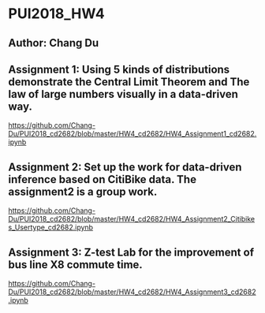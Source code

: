 # PUI2018_HW4
## Author: Chang Du

## Assignment 1: Using 5 kinds of distributions demonstrate the Central Limit Theorem and The law of large numbers visually in a data-driven way.

https://github.com/Chang-Du/PUI2018_cd2682/blob/master/HW4_cd2682/HW4_Assignment1_cd2682.ipynb

## Assignment 2: Set up the work for data-driven inference based on CitiBike data. The assignment2 is a group work.

https://github.com/Chang-Du/PUI2018_cd2682/blob/master/HW4_cd2682/HW4_Assignment2_Citibikes_Usertype_cd2682.ipynb

## Assignment 3: Z-test Lab for the improvement of bus line X8 commute time.

https://github.com/Chang-Du/PUI2018_cd2682/blob/master/HW4_cd2682/HW4_Assignment3_cd2682.ipynb

